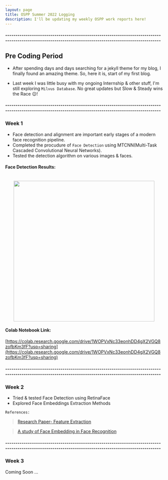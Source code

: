 ```yaml
---
layout: page
title: OSPP Summer 2022 Logging
description: I'll be updating my weekly OSPP work reports here!
---
```


#### --------------------------------------------------------------------------------------------------------------------------------------------------------

## Pre Coding Period

- After spending days and days searching for a jekyll theme for my blog, I finally found an amazing theme. So, here it is, start of my first blog.

- Last week I was little busy with my ongoing Internship & other stuff, I'm still exploring `Milvus Database`. No great updates but Slow & Steady wins the Race 😉️!

#### --------------------------------------------------------------------------------------------------------------------------------------------------------

### Week 1

- Face detection and alignment are important early stages of a modern face recognition pipeline.
- Completed the procudure of `Face Detection` using MTCNN(Multi-Task Cascaded Convolutional Neural Networks).
- Tested the detection algorithm on various images & faces.

#### **Face Detection Results:**
<p align="center">
<br/>
<img src="https://user-images.githubusercontent.com/106381842/178055596-7f839221-9d20-4e11-ba24-fc91fc1e876f.png" height="450"/>
</p>

#### **Colab Notebook Link:**
[https://colab.research.google.com/drive/1WOPVxNc33eonhDD4gX2VGQ8zofbKm3fF?usp=sharing](https://colab.research.google.com/drive/1WOPVxNc33eonhDD4gX2VGQ8zofbKm3fF?usp=sharing)

#### --------------------------------------------------------------------------------------------------------------------------------------------------------

### Week 2

- Tried & tested Face Detection using RetinaFace
- Explored Face Embeddings Extraction Methods

`References: `

> [Research Paper- Feature Extraction](https://www.researchgate.net/publication/313360566_FEATURE_EXTRACTION_METHODS_FOR_FACE_RECOGNITION)

> [A study of Face Embedding in Face Recognition](https://digitalcommons.calpoly.edu/cgi/viewcontent.cgi?article=3377&context=theses)

#### --------------------------------------------------------------------------------------------------------------------------------------------------------

### Week 3

Coming Soon ...
